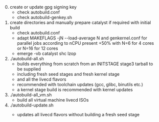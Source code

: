 0) create or update gpg signing key
	- check autobuild.conf
	- check autobuild-genkey.sh
1) create directories and manually prepare catalyst if required with initial build
	- check autobuild.conf
	- adapt MAKEFLAGS -jN --load-average N and genkernel.conf for parallel jobs according to nCPU present
	  +50% with N=6 for 4 cores or N=16 for 12 cores
	- emerge -vb catalyst shc lzop
2) ./autobuild-all.sh
	- builds everything from scratch from an INITSTAGE stage3 tarball to be supplied
	- including fresh seed stages and fresh kernel stage
	- and all the livecd flavors
	- recommended with toolchain updates (gcc, glibc, binutils etc.)
	- a kernel stage build is recommended with kernel updates
3) ./autobuild-all_vm.sh
	- build all virtual machine livecd ISOs
4) ./autobuild-update.sh <LATEST-RELDA>
	- updates all livecd flavors without building a fresh seed stage
